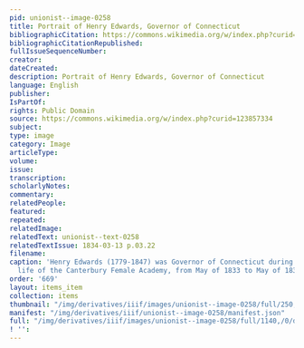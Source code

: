 ```yaml
---
pid: unionist--image-0258
title: Portrait of Henry Edwards, Governor of Connecticut
bibliographicCitation: https://commons.wikimedia.org/w/index.php?curid=123857334
bibliographicCitationRepublished: 
fullIssueSequenceNumber: 
creator: 
dateCreated: 
description: Portrait of Henry Edwards, Governor of Connecticut
language: English
publisher: 
IsPartOf: 
rights: Public Domain
source: https://commons.wikimedia.org/w/index.php?curid=123857334
subject: 
type: image
category: Image
articleType: 
volume: 
issue: 
transcription: 
scholarlyNotes: 
commentary: 
relatedPeople: 
featured: 
repeated: 
relatedImage: 
relatedText: unionist--text-0258
relatedTextIssue: 1834-03-13 p.03.22
filename: 
caption: 'Henry Edwards (1779-1847) was Governor of Connecticut during much of the
  life of the Canterbury Female Academy, from May of 1833 to May of 1834. '
order: '669'
layout: items_item
collection: items
thumbnail: "/img/derivatives/iiif/images/unionist--image-0258/full/250,/0/default.jpg"
manifest: "/img/derivatives/iiif/unionist--image-0258/manifest.json"
full: "/img/derivatives/iiif/images/unionist--image-0258/full/1140,/0/default.jpg"
! '': 
---
```

